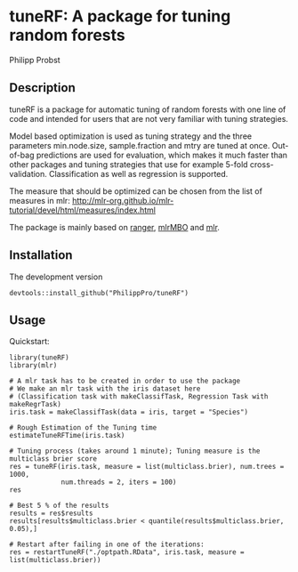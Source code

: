
# tuneRF: A package for tuning random forests

Philipp Probst

## Description
tuneRF is a package for automatic tuning of random forests with one line of code and intended for users that are not very familiar with tuning strategies. 

Model based optimization is used as tuning strategy and the three parameters min.node.size, sample.fraction and mtry are tuned at once. Out-of-bag predictions are used for evaluation, which makes it much faster than other packages and tuning strategies that use for example 5-fold cross-validation. Classification as well as regression is supported. 

The measure that should be optimized can be chosen from the list of measures in mlr: http://mlr-org.github.io/mlr-tutorial/devel/html/measures/index.html

The package is mainly based on [ranger](https://github.com/imbs-hl/ranger), [mlrMBO](http://mlr-org.github.io/mlrMBO/) and [mlr](https://github.com/mlr-org/mlr/#-machine-learning-in-r). 

## Installation
The development version

    
    devtools::install_github("PhilippPro/tuneRF")
    
    
## Usage
Quickstart:

    library(tuneRF)
    library(mlr)

    # A mlr task has to be created in order to use the package
    # We make an mlr task with the iris dataset here 
    # (Classification task with makeClassifTask, Regression Task with makeRegrTask)
    iris.task = makeClassifTask(data = iris, target = "Species")
    
    # Rough Estimation of the Tuning time
    estimateTuneRFTime(iris.task)

    # Tuning process (takes around 1 minute); Tuning measure is the multiclass brier score
    res = tuneRF(iris.task, measure = list(multiclass.brier), num.trees = 1000, 
                 num.threads = 2, iters = 100)
    res

    # Best 5 % of the results
    results = res$results
    results[results$multiclass.brier < quantile(results$multiclass.brier, 0.05),]

    # Restart after failing in one of the iterations:
    res = restartTuneRF("./optpath.RData", iris.task, measure = list(multiclass.brier))

